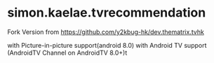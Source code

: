 # simon.kaelae.tvrecommendation
Fork Version from 
https://github.com/y2kbug-hk/dev.thematrix.tvhk

with Picture-in-picture support(android 8.0)
with Android TV support (AndroidTV Channel on AndroidTV 8.0+)t

